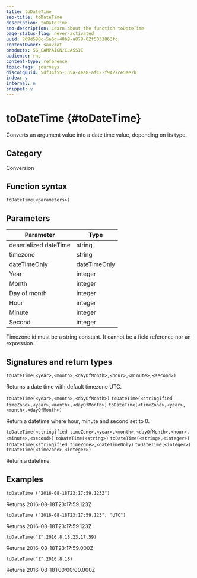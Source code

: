```yaml
---
title: toDateTime
seo-title: toDateTime
description: toDateTime
seo-description: Learn about the function toDateTime
page-status-flag: never-activated
uuid: 269d590c-5a6d-40b9-a879-02f5033863fc
contentOwner: sauviat
products: SG_CAMPAIGN/CLASSIC
audience: rns
content-type: reference
topic-tags: journeys
discoiquuid: 5df34f55-135a-4ea8-afc2-f9427ce5ae7b
index: y
internal: n
snippet: y
---
```

# toDateTime {#toDateTime}

Converts an argument value into a date time value, depending on its type.

## Category

Conversion

## Function syntax

`toDateTime(<parameters>)`

## Parameters

| Parameter | Type             |
|-----------|------------------|
| deserialized dateTime | string |
| timezone | string |
| dateTimeOnly | dateTimeOnly|
| Year | integer |
| Month | integer |
| Day of month | integer |
| Hour | integer |
| Minute | integer |
| Second | integer |

Timezone id must be a string constant. It cannot be a field reference nor an expression.

## Signatures and return types

`toDateTime(<year>,<month>,<dayOfMonth>,<hour>,<minute>,<second>)`

Returns a date time with default timezone UTC.

`toDateTime(<year>,<month>,<dayOfMonth>)`
`toDateTime(<stringified timeZone>,<year>,<month>,<dayOfMonth>)`
`toDateTime(<timeZone>,<year>,<month>,<dayOfMonth>)`

Return a datetime where hour, minute and second set to 0.

`toDateTime(<stringified timeZone>,<year>,<month>,<dayOfMonth>,<hour>,<minute>,<second>)`
`toDateTime(<string>)`
`toDateTime(<string>,<integer>)`
`toDateTime(<stringified timeZone>,<dateTimeOnly)`
`toDateTime(<integer>)`
`toDateTime(<timeZone>,<integer>)`

Return a datetime.

## Examples

`toDateTime ("2016-08-18T23:17:59.123Z")`

Returns 2016-08-18T23:17:59.123Z

`toDateTime ("2016-08-18T23:17:59.123", "UTC")`

Returns 2016-08-18T23:17:59.123Z

`toDateTime("Z",2016,8,18,23,17,59)`

Returns 2016-08-18T23:17:59.000Z

`toDateTime("Z",2016,8,18)`

Returns 2016-08-18T00:00:00.000Z
